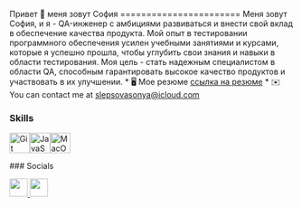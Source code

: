 Привет 👋 меня зовут София =======================  Меня зовут София, и я - QA-инженер с амбициями развиваться и внести свой вклад в обеспечение качества
продукта. Мой опыт в тестировании программного обеспечения усилен учебными занятиями и курсами, которые я успешно прошла, чтобы углубить свои знания и навыки в области тестирования. Моя цель - стать надежным специалистом в области QA, способным гарантировать высокое качество продуктов и
участвовать в их улучшении.  * 🖥️  Мое резюме [ссылка на резюме](http://drive.google.com/file/d/15ztajA-PsF35KYYO5DXEkfmC7hkMnr6g/view?usp=sharing) * ✉️  You can contact me at [slepsovasonya@icloud.com](mailto:slepsovasonya@icloud.com)

### Skills  

<p align="left"> <a href="https://git-scm.com/" target="_blank" rel="noreferrer"><img src="https://raw.githubusercontent.com/danielcranney/readme-generator/main/public/icons/skills/git-colored.svg" width="36" height="36" alt="Git" /></a><a href="https://developer.mozilla.org/en-US/docs/Web/JavaScript" target="_blank" rel="noreferrer"><img src="https://raw.githubusercontent.com/danielcranney/readme-generator/main/public/icons/skills/javascript-colored.svg" width="36" height="36" alt="JavaScript" /></a><a href="https://apple.com" target="_blank" rel="noreferrer"><img src="https://raw.githubusercontent.com/danielcranney/readme-generator/main/public/icons/skills/macos-colored.svg" width="36" height="36" alt="MacOS" /></a> </p> 
 ### Socials  <p align="left"> <a href="https://www.github.com/SofiiaSleptsova" target="_blank" rel="noreferrer"> <picture> <source media="(prefers-color-scheme: dark)" srcset="https://raw.githubusercontent.com/danielcranney/readme-generator/main/public/icons/socials/github-dark.svg" /> <source media="(prefers-color-scheme: light)" srcset="https://raw.githubusercontent.com/danielcranney/readme-generator/main/public/icons/socials/github.svg" /> <img src="https://raw.githubusercontent.com/danielcranney/readme-generator/main/public/icons/socials/github.svg" width="32" height="32" /> </picture> </a> <a href="https://www.linkedin.com/in/софия-слепцова-649181284/" target="_blank" rel="noreferrer"> <picture> <source media="(prefers-color-scheme: dark)" srcset="https://raw.githubusercontent.com/danielcranney/readme-generator/main/public/icons/socials/linkedin-dark.svg" /> <source media="(prefers-color-scheme: light)" srcset="https://raw.githubusercontent.com/danielcranney/readme-generator/main/public/icons/socials/linkedin.svg" /> <img src="https://raw.githubusercontent.com/danielcranney/readme-generator/main/public/icons/socials/linkedin.svg" width="32" height="32" /> </picture> </a></p>
